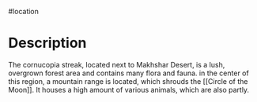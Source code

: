 #location 
# Description
The cornucopia streak, located next to Makhshar Desert, is a lush, overgrown forest area and contains many flora and fauna. in the center of this region, a mountain range is located, which shrouds the [[Circle of the Moon]].
It houses a high amount of various animals, which are also partly.